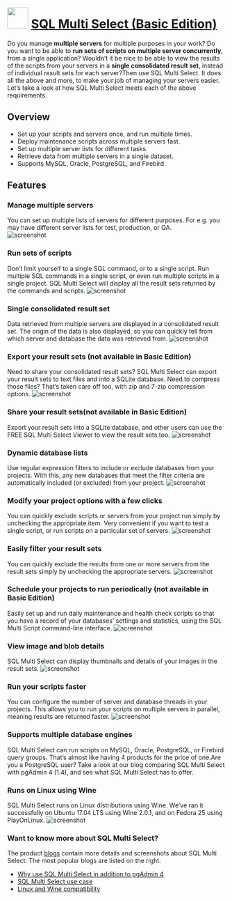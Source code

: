 ﻿# <img src="https://cdn.jsdelivr.net/gh/chtof/chocolatey-packages/automatic/sql-multi-select/sql-multi-select.png" width="48" height="48"/> [SQL Multi Select (Basic Edition)](https://chocolatey.org/packages/sql-multi-select)

Do you manage **multiple servers** for multiple purposes in your work?  Do you want to be able to **run sets of scripts on multiple server concurrently**, from a single application?  Wouldn’t it be nice to be able to view the results of the scripts from your servers in a **single consolidated result set**, instead of individual result sets for each server?Then use SQL Multi Select.  It does all the above and more, to make your job of managing your servers easier.  Let’s take a look at how SQL Multi Select meets each of the above requirements.

## Overview
- Set up your scripts and servers once, and run multiple times.
- Deploy maintenance scripts across multiple servers fast.
- Set up multiple server lists for different tasks.
- Retrieve data from multiple servers in a single dataset.
- Supports MySQL, Oracle, PostgreSQL, and Firebird.

## Features
### Manage multiple servers
You can set up multiple lists of servers for different purposes.  For e.g. you may have different server lists for test, production, or QA.  
![screenshot](https://cdn.jsdelivr.net/gh/chtof/chocolatey-packages/automatic/sql-multi-select/screenshot1.png)

### Run sets of scripts
Don’t limit yourself to a single SQL command, or to a single script.  Run multiple SQL commands in a single script, or even run multiple scripts in a single project.  SQL Multi Select will display all the result sets returned by the commands and scripts.
![screenshot](https://cdn.jsdelivr.net/gh/chtof/chocolatey-packages/automatic/sql-multi-select/screenshot2.png)

### Single consolidated result set
Data retrieved from multiple servers are displayed in a consolidated result set.  The origin of the data is also displayed, so you can quickly tell from which server and database the data was retrieved from.
![screenshot](https://cdn.jsdelivr.net/gh/chtof/chocolatey-packages/automatic/sql-multi-select/screenshot3.png)

### Export your result sets (not available in Basic Edition)
Need to share your consolidated result sets?  SQL Multi Select can export your result sets to text files and into a SQLite database.  Need to compress those files?  That’s taken care off too, with zip and 7-zip compression options.
![screenshot](https://cdn.jsdelivr.net/gh/chtof/chocolatey-packages/automatic/sql-multi-select/screenshot4.png)

### Share your result sets(not available in Basic Edition)
Export your result sets into a SQLite database, and other users can use the FREE SQL Multi Select Viewer to view the result sets too.
![screenshot](https://cdn.jsdelivr.net/gh/chtof/chocolatey-packages/automatic/sql-multi-select/screenshot5.png)

### Dynamic database lists
Use regular expression filters to include or exclude databases from your projects.  With this, any new databases that meet the filter criteria are automatically included (or excluded) from your project.
![screenshot](https://cdn.jsdelivr.net/gh/chtof/chocolatey-packages/automatic/sql-multi-select/screenshot6.png)

### Modify your project options with a few clicks
You can quickly exclude scripts or servers from your project run simply by unchecking the appropriate item.  Very convenient if you want to test a single script, or run scripts on a particular set of servers.
![screenshot](https://cdn.jsdelivr.net/gh/chtof/chocolatey-packages/automatic/sql-multi-select/screenshot7.png)

### Easily filter your result sets
You can quickly exclude the results from one or more servers from the result sets simply by unchecking the appropriate servers.
![screenshot](https://cdn.jsdelivr.net/gh/chtof/chocolatey-packages/automatic/sql-multi-select/screenshot8.png)

### Schedule your projects to run periodically (not available in Basic Edition)
Easily set up and run daily maintenance and health check scripts so that you have a record of your databases’ settings and statistics, using the SQL Multi Script command-line interface.
![screenshot](https://cdn.jsdelivr.net/gh/chtof/chocolatey-packages/automatic/sql-multi-select/screenshot9.png)

### View image and blob details
SQL Multi Select can display thumbnails and details of your images in the result sets.
![screenshot](https://cdn.jsdelivr.net/gh/chtof/chocolatey-packages/automatic/sql-multi-select/screenshot10.png)

### Run your scripts faster
You can configure the number of server and database threads in your projects.  This allows you to run your scripts on multiple servers in parallel, meaning results are returned faster.
![screenshot](https://cdn.jsdelivr.net/gh/chtof/chocolatey-packages/automatic/sql-multi-select/screenshot11.png)

### Supports multiple database engines
SQL Multi Select can run scripts on MySQL, Oracle, PostgreSQL, or Firebird query groups.  That’s almost like having 4 products for the price of one.Are you a PostgreSQL user?  Take a look at our blog comparing SQL Multi Select with pgAdmin 4 (1.4), and see what SQL Multi Select has to offer.

### Runs on Linux using Wine
SQL Multi Select runs on Linux distributions using Wine.  We’ve ran it successfully on Ubuntu 17.04 LTS using Wine 2.0.1, and on Fedora 25 using PlayOnLinux.
![screenshot](https://cdn.jsdelivr.net/gh/chtof/chocolatey-packages/automatic/sql-multi-select/screenshot12.png)

### Want to know more about SQL Multi Select?
The product [blogs](https://www.yohz.com/blogs/category/sql-multi-select) contain more details and screenshots about SQL Multi Select.  The most popular blogs are listed on the right.
- [Why use SQL Multi Select in addition to pgAdmin 4](https://www.yohz.com/blogs/2017/05/02/why-use-sql-multi-select-in-addition-to-pgadmin-4)
- [SQL Multi Select use case](https://www.yohz.com/blogs/2017/04/04/sql-multi-select-use-case)
- [Linux and Wine compatibility](https://www.yohz.com/blogs/2017/05/15/linux-and-wine-compatibility)
